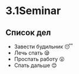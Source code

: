 # 3.1Seminar

## Список дел
* Завести будильник :sleeping:
* Лечь спать :sleepy:
* Проспать работу :open_mouth:
* Спать дальше :blush:
